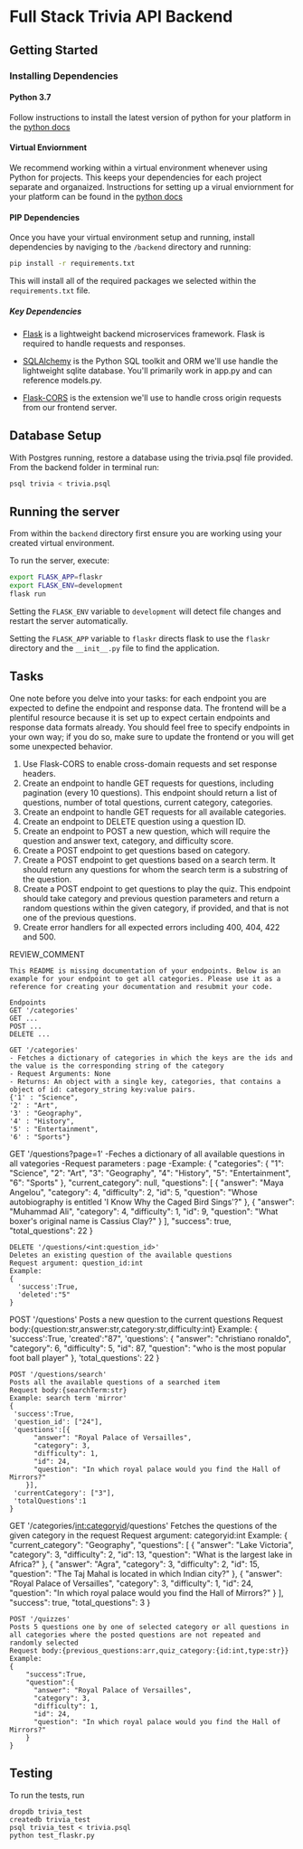 # Full Stack Trivia API Backend

## Getting Started

### Installing Dependencies

#### Python 3.7

Follow instructions to install the latest version of python for your platform in the [python docs](https://docs.python.org/3/using/unix.html#getting-and-installing-the-latest-version-of-python)

#### Virtual Enviornment

We recommend working within a virtual environment whenever using Python for projects. This keeps your dependencies for each project separate and organaized. Instructions for setting up a virual enviornment for your platform can be found in the [python docs](https://packaging.python.org/guides/installing-using-pip-and-virtual-environments/)

#### PIP Dependencies

Once you have your virtual environment setup and running, install dependencies by naviging to the `/backend` directory and running:

```bash
pip install -r requirements.txt
```

This will install all of the required packages we selected within the `requirements.txt` file.

##### Key Dependencies

- [Flask](http://flask.pocoo.org/)  is a lightweight backend microservices framework. Flask is required to handle requests and responses.

- [SQLAlchemy](https://www.sqlalchemy.org/) is the Python SQL toolkit and ORM we'll use handle the lightweight sqlite database. You'll primarily work in app.py and can reference models.py. 

- [Flask-CORS](https://flask-cors.readthedocs.io/en/latest/#) is the extension we'll use to handle cross origin requests from our frontend server. 

## Database Setup
With Postgres running, restore a database using the trivia.psql file provided. From the backend folder in terminal run:
```bash
psql trivia < trivia.psql
```

## Running the server

From within the `backend` directory first ensure you are working using your created virtual environment.

To run the server, execute:

```bash
export FLASK_APP=flaskr
export FLASK_ENV=development
flask run
```

Setting the `FLASK_ENV` variable to `development` will detect file changes and restart the server automatically.

Setting the `FLASK_APP` variable to `flaskr` directs flask to use the `flaskr` directory and the `__init__.py` file to find the application. 

## Tasks

One note before you delve into your tasks: for each endpoint you are expected to define the endpoint and response data. The frontend will be a plentiful resource because it is set up to expect certain endpoints and response data formats already. You should feel free to specify endpoints in your own way; if you do so, make sure to update the frontend or you will get some unexpected behavior. 

1. Use Flask-CORS to enable cross-domain requests and set response headers. 
2. Create an endpoint to handle GET requests for questions, including pagination (every 10 questions). This endpoint should return a list of questions, number of total questions, current category, categories. 
3. Create an endpoint to handle GET requests for all available categories. 
4. Create an endpoint to DELETE question using a question ID. 
5. Create an endpoint to POST a new question, which will require the question and answer text, category, and difficulty score. 
6. Create a POST endpoint to get questions based on category. 
7. Create a POST endpoint to get questions based on a search term. It should return any questions for whom the search term is a substring of the question. 
8. Create a POST endpoint to get questions to play the quiz. This endpoint should take category and previous question parameters and return a random questions within the given category, if provided, and that is not one of the previous questions. 
9. Create error handlers for all expected errors including 400, 404, 422 and 500. 

REVIEW_COMMENT
```
This README is missing documentation of your endpoints. Below is an example for your endpoint to get all categories. Please use it as a reference for creating your documentation and resubmit your code. 

Endpoints
GET '/categories'
GET ...
POST ...
DELETE ...

GET '/categories'
- Fetches a dictionary of categories in which the keys are the ids and the value is the corresponding string of the category
- Request Arguments: None
- Returns: An object with a single key, categories, that contains a object of id: category_string key:value pairs. 
{'1' : "Science",
'2' : "Art",
'3' : "Geography",
'4' : "History",
'5' : "Entertainment",
'6' : "Sports"}

```
GET '/questions?page=1'
-Feches a dictionary of all available questions in all vategories
-Request parameters : page
-Example:
{
  "categories": {
    "1": "Science",
    "2": "Art",
    "3": "Geography",
    "4": "History",
    "5": "Entertainment",
    "6": "Sports"
  },
  "current_category": null,
  "questions": [
    {
      "answer": "Maya Angelou",
      "category": 4,
      "difficulty": 2,
      "id": 5,
      "question": "Whose autobiography is entitled 'I Know Why the Caged Bird Sings'?"
    },
    {
      "answer": "Muhammad Ali",
      "category": 4,
      "difficulty": 1,
      "id": 9,
      "question": "What boxer's original name is Cassius Clay?"
    }
     ],
  "success": true,
  "total_questions": 22
}

```
DELETE '/questions/<int:question_id>'
Deletes an existing question of the available questions
Request argument: question_id:int
Example:
{
  'success':True,
  'deleted':"5"
}

```
POST '/questions'
Posts a new question to the current questions
Request body:{question:str,answer:str,category:str,difficulty:int}
Example:
{
  'success':True,
  'created':"87",
  'questions': {
      "answer": "christiano ronaldo",
      "category": 6,
      "difficulty": 5,
      "id": 87,
      "question": "who is the most popular foot ball player"
    },
  'total_questions': 22
}

```
POST '/questions/search'
Posts all the available questions of a searched item 
Request body:{searchTerm:str}
Example: search term 'mirror'
{
 'success':True,
 'question_id': ["24"],
 'questions':[{
      "answer": "Royal Palace of Versailles",
      "category": 3,
      "difficulty": 1,
      "id": 24,
      "question": "In which royal palace would you find the Hall of Mirrors?"
    }],
 'currentCategory': ["3"],
 'totalQuestions':1
}

```
GET '/categories/<int:categoryid>/questions'
Fetches the questions of the given category in the request
Request argument: categoryid:int
Example:
{
  "current_category": "Geography",
  "questions": [
    {
      "answer": "Lake Victoria",
      "category": 3,
      "difficulty": 2,
      "id": 13,
      "question": "What is the largest lake in Africa?"
    },
    {
      "answer": "Agra",
      "category": 3,
      "difficulty": 2,
      "id": 15,
      "question": "The Taj Mahal is located in which Indian city?"
    },
    {
      "answer": "Royal Palace of Versailles",
      "category": 3,
      "difficulty": 1,
      "id": 24,
      "question": "In which royal palace would you find the Hall of Mirrors?"
    }
  ],
  "success": true,
  "total_questions": 3
}


```
POST '/quizzes'
Posts 5 questions one by one of selected category or all questions in all categories where the posted questions are not repeated and randomly selected
Request body:{previous_questions:arr,quiz_category:{id:int,type:str}}
Example:
{
    "success":True,
    "question":{
      "answer": "Royal Palace of Versailles",
      "category": 3,
      "difficulty": 1,
      "id": 24,
      "question": "In which royal palace would you find the Hall of Mirrors?"
    }
} 

```




## Testing
To run the tests, run
```
dropdb trivia_test
createdb trivia_test
psql trivia_test < trivia.psql
python test_flaskr.py
```